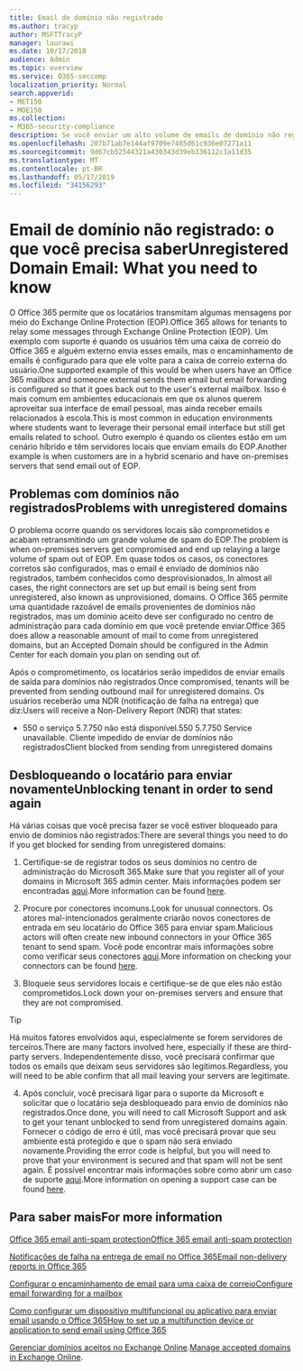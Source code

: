 ```yaml
---
title: Email de domínio não registrado
ms.author: tracyp
author: MSFTTracyP
manager: laurawi
ms.date: 10/17/2018
audience: Admin
ms.topic: overview
ms.service: O365-seccomp
localization_priority: Normal
search.appverid:
- MET150
- MOE150
ms.collection:
- M365-security-compliance
description: Se você enviar um alto volume de emails de domínio não registrados, correrá o risco de que seu email fique bloqueado. Leia este artigo para saber mais.
ms.openlocfilehash: 207b71ab7e144af9709e7485d61c936e07271a11
ms.sourcegitcommit: 9d67cb52544321a430343d39eb336112c1a11d35
ms.translationtype: MT
ms.contentlocale: pt-BR
ms.lasthandoff: 05/17/2019
ms.locfileid: "34156293"
---
```

# <a name="unregistered-domain-email-what-you-need-to-know"></a><span data-ttu-id="3c1d0-104">Email de domínio não registrado: o que você precisa saber</span><span class="sxs-lookup"><span data-stu-id="3c1d0-104">Unregistered Domain Email: What you need to know</span></span>

<span data-ttu-id="3c1d0-105">O Office 365 permite que os locatários transmitam algumas mensagens por meio do Exchange Online Protection (EOP).</span><span class="sxs-lookup"><span data-stu-id="3c1d0-105">Office 365 allows for tenants to relay some messages through Exchange Online Protection (EOP).</span></span> <span data-ttu-id="3c1d0-106">Um exemplo com suporte é quando os usuários têm uma caixa de correio do Office 365 e alguém externo envia esses emails, mas o encaminhamento de emails é configurado para que ele volte para a caixa de correio externa do usuário.</span><span class="sxs-lookup"><span data-stu-id="3c1d0-106">One supported example of this would be when users have an Office 365 mailbox and someone external sends them email but email forwarding is configured so that it goes back out to the user's external mailbox.</span></span> <span data-ttu-id="3c1d0-107">Isso é mais comum em ambientes educacionais em que os alunos querem aproveitar sua interface de email pessoal, mas ainda receber emails relacionados à escola.</span><span class="sxs-lookup"><span data-stu-id="3c1d0-107">This is most common in education environments where students want to leverage their personal email interface but still get emails related to school.</span></span> <span data-ttu-id="3c1d0-108">Outro exemplo é quando os clientes estão em um cenário híbrido e têm servidores locais que enviam emails do EOP.</span><span class="sxs-lookup"><span data-stu-id="3c1d0-108">Another example is when customers are in a hybrid scenario and have on-premises servers that send email out of EOP.</span></span>

## <a name="problems-with-unregistered-domains"></a><span data-ttu-id="3c1d0-109">Problemas com domínios não registrados</span><span class="sxs-lookup"><span data-stu-id="3c1d0-109">Problems with unregistered domains</span></span>

<span data-ttu-id="3c1d0-110">O problema ocorre quando os servidores locais são comprometidos e acabam retransmitindo um grande volume de spam do EOP.</span><span class="sxs-lookup"><span data-stu-id="3c1d0-110">The problem is when on-premises servers get compromised and end up relaying a large volume of spam out of EOP.</span></span> <span data-ttu-id="3c1d0-111">Em quase todos os casos, os conectores corretos são configurados, mas o email é enviado de domínios não registrados, também conhecidos como desprovisionados,.</span><span class="sxs-lookup"><span data-stu-id="3c1d0-111">In almost all cases, the right connectors are set up but email is being sent from unregistered, also known as unprovisioned, domains.</span></span> <span data-ttu-id="3c1d0-112">O Office 365 permite uma quantidade razoável de emails provenientes de domínios não registrados, mas um domínio aceito deve ser configurado no centro de administração para cada domínio em que você pretende enviar.</span><span class="sxs-lookup"><span data-stu-id="3c1d0-112">Office 365 does allow a reasonable amount of mail to come from unregistered domains, but an Accepted Domain should be configured in the Admin Center for each domain you plan on sending out of.</span></span>

<span data-ttu-id="3c1d0-113">Após o comprometimento, os locatários serão impedidos de enviar emails de saída para domínios não registrados.</span><span class="sxs-lookup"><span data-stu-id="3c1d0-113">Once compromised, tenants will be prevented from sending outbound mail for unregistered domains.</span></span> <span data-ttu-id="3c1d0-114">Os usuários receberão uma NDR (notificação de falha na entrega) que diz:</span><span class="sxs-lookup"><span data-stu-id="3c1d0-114">Users will receive a Non-Delivery Report (NDR) that states:</span></span>

- <span data-ttu-id="3c1d0-115">550 o serviço 5.7.750 não está disponível.</span><span class="sxs-lookup"><span data-stu-id="3c1d0-115">550 5.7.750 Service unavailable.</span></span> <span data-ttu-id="3c1d0-116">Cliente impedido de enviar de domínios não registrados</span><span class="sxs-lookup"><span data-stu-id="3c1d0-116">Client blocked from sending from unregistered domains</span></span>

## <a name="unblocking-tenant-in-order-to-send-again"></a><span data-ttu-id="3c1d0-117">Desbloqueando o locatário para enviar novamente</span><span class="sxs-lookup"><span data-stu-id="3c1d0-117">Unblocking tenant in order to send again</span></span>

<span data-ttu-id="3c1d0-118">Há várias coisas que você precisa fazer se você estiver bloqueado para envio de domínios não registrados:</span><span class="sxs-lookup"><span data-stu-id="3c1d0-118">There are several things you need to do if you get blocked for sending from unregistered domains:</span></span>

1. <span data-ttu-id="3c1d0-119">Certifique-se de registrar todos os seus domínios no centro de administração do Microsoft 365.</span><span class="sxs-lookup"><span data-stu-id="3c1d0-119">Make sure that you register all of your domains in Microsoft 365 admin center.</span></span> <span data-ttu-id="3c1d0-120">Mais informações podem ser encontradas [aqui](https://docs.microsoft.com/en-us/exchange/mail-flow-best-practices/manage-accepted-domains/manage-accepted-domains).</span><span class="sxs-lookup"><span data-stu-id="3c1d0-120">More information can be found [here](https://docs.microsoft.com/en-us/exchange/mail-flow-best-practices/manage-accepted-domains/manage-accepted-domains).</span></span>

2. <span data-ttu-id="3c1d0-121">Procure por conectores incomuns.</span><span class="sxs-lookup"><span data-stu-id="3c1d0-121">Look for unusual connectors.</span></span> <span data-ttu-id="3c1d0-122">Os atores mal-intencionados geralmente criarão novos conectores de entrada em seu locatário do Office 365 para enviar spam.</span><span class="sxs-lookup"><span data-stu-id="3c1d0-122">Malicious actors will often create new inbound connectors in your Office 365 tenant to send spam.</span></span> <span data-ttu-id="3c1d0-123">Você pode encontrar mais informações sobre como verificar seus conectores [aqui](https://docs.microsoft.com/en-us/powershell/module/exchange/mail-flow/get-inboundconnector?view=exchange-ps).</span><span class="sxs-lookup"><span data-stu-id="3c1d0-123">More information on checking your connectors can be found [here](https://docs.microsoft.com/en-us/powershell/module/exchange/mail-flow/get-inboundconnector?view=exchange-ps).</span></span> 

3. <span data-ttu-id="3c1d0-124">Bloqueie seus servidores locais e certifique-se de que eles não estão comprometidos.</span><span class="sxs-lookup"><span data-stu-id="3c1d0-124">Lock down your on-premises servers and ensure that they are not compromised.</span></span>

> [!TIP]
> <span data-ttu-id="3c1d0-125">Há muitos fatores envolvidos aqui, especialmente se forem servidores de terceiros.</span><span class="sxs-lookup"><span data-stu-id="3c1d0-125">There are many factors involved here, especially if these are third-party servers.</span></span> <span data-ttu-id="3c1d0-126">Independentemente disso, você precisará confirmar que todos os emails que deixam seus servidores são legítimos.</span><span class="sxs-lookup"><span data-stu-id="3c1d0-126">Regardless, you will need to be able confirm that  all mail leaving your servers are legitimate.</span></span>

4. <span data-ttu-id="3c1d0-127">Após concluir, você precisará ligar para o suporte da Microsoft e solicitar que o locatário seja desbloqueado para envio de domínios não registrados.</span><span class="sxs-lookup"><span data-stu-id="3c1d0-127">Once done, you will need to call Microsoft Support and ask to get your tenant unblocked to send from unregistered domains again.</span></span>  <span data-ttu-id="3c1d0-128">Fornecer o código de erro é útil, mas você precisará provar que seu ambiente está protegido e que o spam não será enviado novamente.</span><span class="sxs-lookup"><span data-stu-id="3c1d0-128">Providing the error code is helpful, but you will need to prove that your environment is secured and that spam will not be sent again.</span></span> <span data-ttu-id="3c1d0-129">É possível encontrar mais informações sobre como abrir um caso de suporte [aqui](https://support.office.com/en-us/article/Contact-support-for-business-products-Admin-Help-32a17ca7-6fa0-4870-8a8d-e25ba4ccfd4b#ID0EAADAAA=online).</span><span class="sxs-lookup"><span data-stu-id="3c1d0-129">More information on opening a support case can be found [here](https://support.office.com/en-us/article/Contact-support-for-business-products-Admin-Help-32a17ca7-6fa0-4870-8a8d-e25ba4ccfd4b#ID0EAADAAA=online).</span></span>
  
## <a name="for-more-information"></a><span data-ttu-id="3c1d0-130">Para saber mais</span><span class="sxs-lookup"><span data-stu-id="3c1d0-130">For more information</span></span>

[<span data-ttu-id="3c1d0-131">Office 365 email anti-spam protection</span><span class="sxs-lookup"><span data-stu-id="3c1d0-131">Office 365 email anti-spam protection</span></span>](anti-spam-protection.md)

[<span data-ttu-id="3c1d0-132">Notificações de falha na entrega de email no Office 365</span><span class="sxs-lookup"><span data-stu-id="3c1d0-132">Email non-delivery reports in Office 365</span></span>](https://support.office.com/article/email-non-delivery-reports-in-office-365-51daa6b9-2e35-49c4-a0c9-df85bf8533c3)

[<span data-ttu-id="3c1d0-133">Configurar o encaminhamento de email para uma caixa de correio</span><span class="sxs-lookup"><span data-stu-id="3c1d0-133">Configure email forwarding for a mailbox</span></span>](https://docs.microsoft.com/en-us/exchange/recipients-in-exchange-online/manage-user-mailboxes/configure-email-forwarding)

[<span data-ttu-id="3c1d0-134">Como configurar um dispositivo multifuncional ou aplicativo para enviar email usando o Office 365</span><span class="sxs-lookup"><span data-stu-id="3c1d0-134">How to set up a multifunction device or application to send email using Office 365</span></span>](https://support.office.com/en-us/article/How-to-set-up-a-multifunction-device-or-application-to-send-email-using-Office-365-69f58e99-c550-4274-ad18-c805d654b4c4)

<span data-ttu-id="3c1d0-135">[Gerenciar domínios aceitos no Exchange Online](https://docs.microsoft.com/en-us/exchange/mail-flow-best-practices/manage-accepted-domains/manage-accepted-domains).</span><span class="sxs-lookup"><span data-stu-id="3c1d0-135">[Manage accepted domains in Exchange Online](https://docs.microsoft.com/en-us/exchange/mail-flow-best-practices/manage-accepted-domains/manage-accepted-domains).</span></span>
